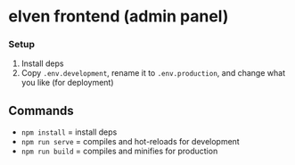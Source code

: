 # elven frontend (admin panel)


### Setup
1. Install deps
2. Copy ```.env.development```, rename it to ```.env.production```, and change what you like (for deployment)



## Commands
- ```npm install``` = install deps
- ```npm run serve``` = compiles and hot-reloads for development
- ```npm run build``` = compiles and minifies for production